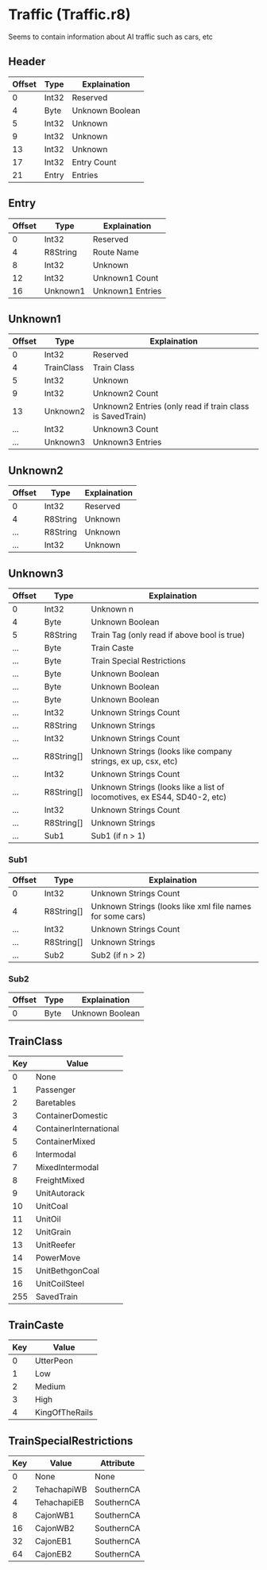 # Traffic (Traffic.r8)

Seems to contain information about AI traffic such as cars, etc

## Header

| Offset | Type  | Explaination      |
| ------ | ----- | ----------------- |
| 0      | Int32 | Reserved          |
| 4      | Byte  | Unknown Boolean   |
| 5      | Int32 | Unknown           |
| 9      | Int32 | Unknown           |
| 13     | Int32 | Unknown           |
| 17     | Int32 | Entry Count		 |
| 21     | Entry | Entries           |

## Entry

| Offset | Type     | Explaination       |
| ------ | -------- | ------------------ |
| 0      | Int32    | Reserved           |
| 4      | R8String | Route Name         |
| 8      | Int32    | Unknown            |
| 12     | Int32    | Unknown1 Count	 |
| 16     | Unknown1 | Unknown1 Entries   |

## Unknown1

| Offset | Type       | Explaination                                              |
| ------ | ---------- | --------------------------------------------------------- |
| 0      | Int32      | Reserved                                                  |
| 4      | TrainClass | Train Class                                               |
| 5      | Int32      | Unknown                                                   |
| 9      | Int32      | Unknown2 Count	                                          |
| 13     | Unknown2   | Unknown2 Entries (only read if train class is SavedTrain) |
| ...    | Int32      | Unknown3 Count                                            |
| ...    | Unknown3   | Unknown3 Entries                                          |

## Unknown2

| Offset | Type     | Explaination |
| ------ | -------- | ------------ |
| 0      | Int32    | Reserved     |
| 4      | R8String | Unknown      |
| ...    | R8String | Unknown      |
| ...    | Int32    | Unknown      |

## Unknown3

| Offset | Type       | Explaination                                                             |
| ------ | ---------- | ------------------------------------------------------------------------ |
| 0      | Int32      | Unknown n                                                                |
| 4      | Byte       | Unknown Boolean                                                          |
| 5      | R8String   | Train Tag (only read if above bool is true)                              |
| ...    | Byte       | Train Caste                                                              |
| ...    | Byte       | Train Special Restrictions                                               |
| ...    | Byte       | Unknown Boolean                                                          |
| ...    | Byte       | Unknown Boolean                                                          |
| ...    | Byte       | Unknown Boolean                                                          |
| ...    | Int32      | Unknown Strings Count	                                                 |
| ...    | R8String   | Unknown Strings                                                          |
| ...    | Int32      | Unknown Strings Count                                                    |
| ...    | R8String[] | Unknown Strings (looks like company strings, ex up, csx, etc)            |
| ...    | Int32      | Unknown Strings Count                                                    |
| ...    | R8String[] | Unknown Strings (looks like a list of locomotives, ex ES44, SD40-2, etc) |
| ...    | Int32      | Unknown Strings Count                                                    |
| ...    | R8String[] | Unknown Strings                                                          |
| ...    | Sub1       | Sub1 (if n > 1)                                                          |

### Sub1

| Offset | Type       | Explaination                                              |
| ------ | ---------- | --------------------------------------------------------- |
| 0      | Int32      | Unknown Strings Count                                     |
| 4      | R8String[] | Unknown Strings (looks like xml file names for some cars) |
| ...    | Int32      | Unknown Strings Count                                     |
| ...    | R8String[] | Unknown Strings                                           |
| ...    | Sub2       | Sub2 (if n > 2)                                           |

### Sub2

| Offset | Type | Explaination    |
| ------ | ---- | --------------- |
| 0      | Byte | Unknown Boolean |

## TrainClass

| Key | Value                  |
| --- | ---------------------- |
| 0   | None                   |
| 1   | Passenger              |
| 2   | Baretables             |
| 3   | ContainerDomestic      |
| 4   | ContainerInternational |
| 5   | ContainerMixed         |
| 6   | Intermodal             |
| 7   | MixedIntermodal        |
| 8   | FreightMixed           |
| 9   | UnitAutorack           |
| 10  | UnitCoal               |
| 11  | UnitOil                |
| 12  | UnitGrain              |
| 13  | UnitReefer             |
| 14  | PowerMove              |
| 15  | UnitBethgonCoal        |
| 16  | UnitCoilSteel          |
| 255 | SavedTrain             |

## TrainCaste

| Key | Value          |
| --- | -------------- |
| 0   | UtterPeon      |
| 1   | Low            |
| 2   | Medium         |
| 3   | High           |
| 4   | KingOfTheRails |

## TrainSpecialRestrictions

| Key | Value       | Attribute  |
| --- | ----------- | ---------- |
| 0   | None        | None       |
| 2   | TehachapiWB | SouthernCA |
| 4   | TehachapiEB | SouthernCA |
| 8   | CajonWB1    | SouthernCA |
| 16  | CajonWB2    | SouthernCA |
| 32  | CajonEB1    | SouthernCA |
| 64  | CajonEB2    | SouthernCA |
